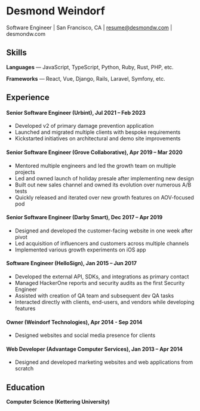 # Desmond Weindorf

Software Engineer | San Francisco, CA | resume@desmondw.com | desmondw.com


## Skills

__Languages__ — JavaScript, TypeScript, Python, Ruby, Rust, PHP, etc.

__Frameworks__ — React, Vue, Django, Rails, Laravel, Symfony, etc.


## Experience

#### Senior Software Engineer (Urbint), Jul 2021 – Feb 2023
- Developed v2 of primary damage prevention application
- Launched and migrated multiple clients with bespoke requirements
- Kickstarted initiatives on architectural and demo site improvements

#### Senior Software Engineer (Grove Collaborative), Apr 2019 – Mar 2020
- Mentored multiple engineers and led the growth team on multiple projects
- Led and owned launch of holiday presale after implementing new design
- Built out new sales channel and owned its evolution over numerous A/B tests
- Quickly released and iterated over new growth features on AOV-focused pod

#### Senior Software Engineer (Darby Smart), Dec 2017 – Apr 2019
- Designed and developed the customer-facing website in one week after pivot
- Led acquisition of influencers and customers across multiple channels
- Implemented various growth experiments on iOS app

#### Software Engineer (HelloSign), Jan 2015 – Jun 2017
- Developed the external API, SDKs, and integrations as primary contact
- Managed HackerOne reports and security audits as the first Security Engineer
- Assisted with creation of QA team and subsequent dev QA tasks
- Interacted directly with clients, end-users, and vendors while developing features

#### Owner (Weindorf Technologies), Apr 2014 - Sep 2014
- Designed websites and social media presence for clients

#### Web Developer (Advantage Computer Services), Jan 2013 – Apr 2014
- Designed and developed marketing websites and web applications from scratch


## Education

__Computer Science (Kettering University)__

